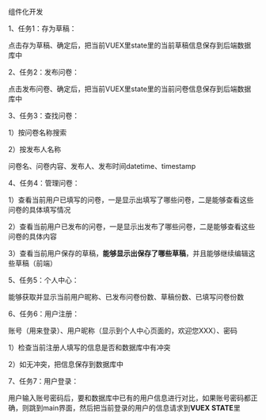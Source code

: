 组件化开发

1、任务1：存为草稿：

点击存为草稿、确定后，把当前VUEX里state里的当前草稿信息保存到后端数据库中

2、任务2：发布问卷：

点击发布问卷、确定后，把当前VUEX里state里的当前问卷信息保存到后端数据库中

3、任务3：查找问卷：

1）按问卷名称搜索

2）按发布人名称

问卷名、问卷内容、发布人、发布时间datetime、timestamp

4、任务4：管理问卷：

1）查看当前用户已填写的问卷，一是显示出填写了哪些问卷，二是能够查看这些问卷的具体填写情况

2）查看当前用户已发布的问卷，一是显示出发布了哪些问卷，二是能够查看这些问卷的具体内容

3）查看当前用户保存的草稿，**能够显示出保存了哪些草稿**，并且能够继续编辑这些草稿（前端）

5、任务5：个人中心：

能够获取并显示当前用户昵称、已发布问卷份数、草稿份数、已填写问卷份数

6、任务6：用户注册：

账号（用来登录）、用户昵称（显示到个人中心页面的，欢迎您XXX）、密码

1）检查当前注册人填写的信息是否和数据库中有冲突

2）如无冲突，把信息保存到数据库中

7、任务7：用户登录：

用户输入账号密码后，要和数据库中已有的用户信息进行对比，如果账号密码都正确，则跳到main界面，然后把当前登录的用户的信息请求到**VUEX STATE**里

